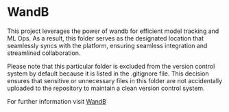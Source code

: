 # WandB

This project leverages the power of wandb for efficient model tracking and ML Ops. As a result, this folder serves as the designated location that seamlessly syncs with the platform, ensuring seamless integration and streamlined collaboration.

Please note that this particular folder is excluded from the version control system by default because it is listed in the .gitignore file. This decision ensures that sensitive or unnecessary files in this folder are not accidentally uploaded to the repository to maintain a clean version control system.

For further information visit [WandB](https://wandb.ai)
